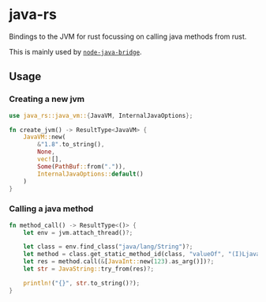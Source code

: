 # java-rs

Bindings to the JVM for rust focussing on calling java methods from rust.

This is mainly used by [`node-java-bridge`](https://github.com/MarkusJx/node-java-bridge).

## Usage

### Creating a new jvm

```rust
use java_rs::java_vm::{JavaVM, InternalJavaOptions};

fn create_jvm() -> ResultType<JavaVM> {
    JavaVM::new(
        &"1.8".to_string(),
        None,
        vec![],
        Some(PathBuf::from(".")),
        InternalJavaOptions::default()
    )
}
```

### Calling a java method

```rust
fn method_call() -> ResultType<()> {
    let env = jvm.attach_thread()?;

    let class = env.find_class("java/lang/String")?;
    let method = class.get_static_method_id(class, "valueOf", "(I)Ljava/lang/String;")?;
    let res = method.call(&[JavaInt::new(123).as_arg()])?;
    let str = JavaString::try_from(res)?;

    println!("{}", str.to_string()?);
}
```
